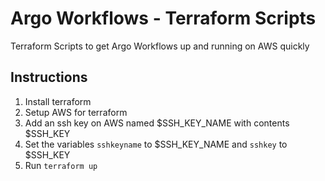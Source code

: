 # Argo Workflows - Terraform Scripts
Terraform Scripts to get Argo Workflows up and running on AWS quickly 

## Instructions 
1. Install terraform 
2. Setup AWS for terraform 
3. Add an ssh key on AWS named $SSH_KEY_NAME with contents $SSH_KEY 
4. Set the variables `sshkeyname` to $SSH_KEY_NAME and `sshkey` to $SSH_KEY 
5. Run `terraform up`

